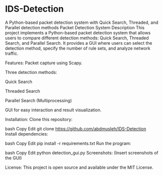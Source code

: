 # IDS-Detection
A Python-based packet detection system with Quick Search, Threaded, and Parallel detection methods
Packet Detection System
Description
This project implements a Python-based packet detection system that allows users to compare different detection methods: Quick Search, Threaded Search, and Parallel Search. It provides a GUI where users can select the detection method, specify the number of rule sets, and analyze network traffic.

Features:
Packet capture using Scapy.

Three detection methods:

Quick Search

Threaded Search

Parallel Search (Multiprocessing)

GUI for easy interaction and result visualization.

Installation:
Clone this repository:

bash
Copy
Edit
git clone https://github.com/abdmusleh/IDS-Detection
Install dependencies:

bash
Copy
Edit
pip install -r requirements.txt
Run the program:

bash
Copy
Edit
python detection_gui.py
Screenshots:
(Insert screenshots of the GUI)

License:
This project is open source and available under the MIT License.
